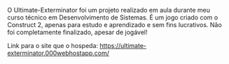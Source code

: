 O Ultimate-Exterminator foi um projeto realizado em aula durante meu curso técnico em Desenvolvimento de Sistemas.
É um jogo criado com o Construct 2, apenas para estudo e aprendizado e sem fins lucrativos. Não foi completamente finalizado, apesar de jogável!

Link para o site que o hospeda: https://ultimate-exterminator.000webhostapp.com/
